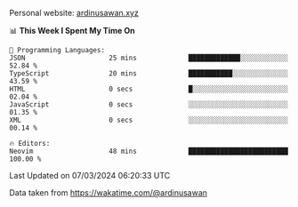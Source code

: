 Personal website: [ardinusawan.xyz](https://ardinusawan.xyz)

<!--START_SECTION:waka-->
📊 **This Week I Spent My Time On** 

```text
💬 Programming Languages: 
JSON                     25 mins             █████████████░░░░░░░░░░░░   52.84 % 
TypeScript               20 mins             ███████████░░░░░░░░░░░░░░   43.59 % 
HTML                     0 secs              █░░░░░░░░░░░░░░░░░░░░░░░░   02.04 % 
JavaScript               0 secs              ░░░░░░░░░░░░░░░░░░░░░░░░░   01.35 % 
XML                      0 secs              ░░░░░░░░░░░░░░░░░░░░░░░░░   00.14 % 

🔥 Editors: 
Neovim                   48 mins             █████████████████████████   100.00 % 
```


 Last Updated on 07/03/2024 06:20:33 UTC
<!--END_SECTION:waka-->
Data taken from https://wakatime.com/@ardinusawan
